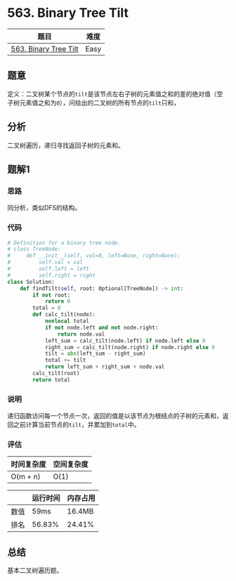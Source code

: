 # 563. Binary Tree Tilt

| 题目 | 难度 |
| ---- | ---- |
| [563. Binary Tree Tilt](https://leetcode.com/problems/binary-tree-tilt/) | Easy |

## 题意

定义：二叉树某个节点的`tilt`是该节点左右子树的元素值之和的差的绝对值（空子树元素值之和为`0`），问给出的二叉树的所有节点的`tilt`只和，

## 分析

二叉树遍历，递归寻找返回子树的元素和。

## 题解1

### 思路

同分析，类似DFS的结构。

### 代码

```python
# Definition for a binary tree node.
# class TreeNode:
#     def __init__(self, val=0, left=None, right=None):
#         self.val = val
#         self.left = left
#         self.right = right
class Solution:
    def findTilt(self, root: Optional[TreeNode]) -> int:
        if not root:
            return 0
        total = 0
        def calc_tilt(node):
            nonlocal total
            if not node.left and not node.right:
                return node.val
            left_sum = calc_tilt(node.left) if node.left else 0
            right_sum = calc_tilt(node.right) if node.right else 0
            tilt = abs(left_sum - right_sum)
            total += tilt
            return left_sum + right_sum + node.val
        calc_tilt(root)
        return total
```

### 说明

递归函数访问每一个节点一次，返回的值是以该节点为根结点的子树的元素和，返回之前计算当前节点的`tilt`，并累加到`total`中。

### 评估

| 时间复杂度 | 空间复杂度 |
| ---- | ---- |
| O(m + n) | O(1) |

| | 运行时间 | 内存占用 |
| ---- | ---- | ---- |
| 数值 | 59ms | 16.4MB |
| 排名 | 56.83% | 24.41% |

## 总结

基本二叉树遍历题。
